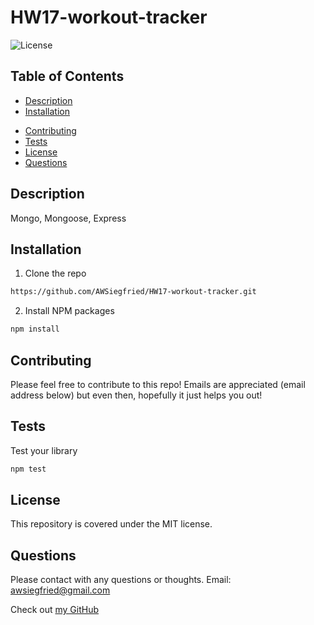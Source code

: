 # **HW17-workout-tracker**
![License](https://img.shields.io/badge/MIT-license-purple)

## **Table of Contents**

* [Description](#Description)
* [Installation](#Installation)
<!-- * [Screenshots](#Screenshots) -->
* [Contributing](#Contributing)
* [Tests](#Tests)
* [License](#License)
* [Questions](#Questions)

## **Description**
Mongo, Mongoose, Express

## **Installation**
1. Clone the repo
```sh
https://github.com/AWSiegfried/HW17-workout-tracker.git
```

2. Install NPM packages
```sh
npm install
```

<!-- ## **Screenshot**
![gif](./Assets/demo.gif) -->


## **Contributing**

Please feel free to contribute to this repo! Emails are appreciated (email address below) but even then, hopefully it just helps you out!


## **Tests**

Test your library
```sh
npm test
```

## **License**

This repository is covered under the MIT license. 

## **Questions**
Please contact with any questions or thoughts.
Email: awsiegfried@gmail.com

Check out [my GitHub](https://github.com/AWSiegfried)
